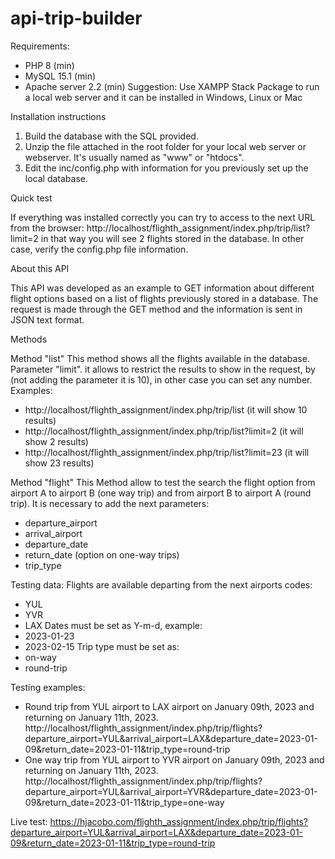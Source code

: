# api-trip-builder
Requirements:
- PHP 8 (min)
- MySQL 15.1 (min)
- Apache server 2.2 (min)
Suggestion: Use XAMPP Stack Package to run a local web server and it can be installed in Windows, Linux or Mac 

Installation instructions

1. Build the database with the SQL provided.
2. Unzip the file attached in the root folder for your local web server or webserver. It's usually named as "www" or "htdocs".
3. Edit the inc/config.php with information for you previously set up the local database.

Quick test

If everything was installed correctly you can try to access to the next URL from the browser: http://localhost/flighth_assignment/index.php/trip/list?limit=2 in that way you will see 2 flights stored in the database. In other case, verify the config.php file information. 

About this API

This API was developed as an example to GET information about different flight options based on a list of flights previously stored in a database.
The request is made through the GET method and the information is sent in JSON text format.

Methods

Method "list"
This method shows all the flights available in the database.
Parameter "limit". it allows to restrict the results to show in the request, by (not adding the parameter it is 10), in other case you can set any number.
Examples:
-   http://localhost/flighth_assignment/index.php/trip/list (it will show 10 results)
-   http://localhost/flighth_assignment/index.php/trip/list?limit=2 (it will show 2 results)
-   http://localhost/flighth_assignment/index.php/trip/list?limit=23 (it will show 23 results)

Method "flight"
This Method allow to test the search the flight option from airport A to airport B (one way trip) and from airport B to airport A (round trip).
It is necessary to add the next parameters:
- departure_airport
- arrival_airport
- departure_date
- return_date (option on one-way trips)
- trip_type


Testing data:
Flights are available departing from the next airports codes:
- YUL
- YVR
- LAX
Dates must be set as Y-m-d, example:
- 2023-01-23
- 2023-02-15
Trip type must be set as:
- on-way
- round-trip

Testing examples:
- Round trip from YUL airport to LAX airport on January 09th, 2023 and returning on January 11th, 2023.
http://localhost/flighth_assignment/index.php/trip/flights?departure_airport=YUL&arrival_airport=LAX&departure_date=2023-01-09&return_date=2023-01-11&trip_type=round-trip
- One way trip from YUL airport to YVR airport on January 09th, 2023 and returning on January 11th, 2023.
http://localhost/flighth_assignment/index.php/trip/flights?departure_airport=YUL&arrival_airport=YVR&departure_date=2023-01-09&return_date=2023-01-11&trip_type=one-way


Live test:
https://hjacobo.com/flighth_assignment/index.php/trip/flights?departure_airport=YUL&arrival_airport=LAX&departure_date=2023-01-09&return_date=2023-01-11&trip_type=round-trip
